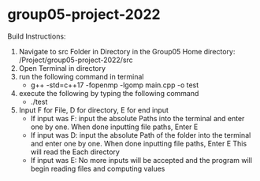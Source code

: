 # group05-project-2022

Build Instructions:

1. Navigate to src Folder in Directory in the Group05 Home directory: /Project/group05-project-2022/src
2. Open Terminal in directory
3. run the following command in terminal
    * g++ -std=c++17 -fopenmp -lgomp main.cpp -o test 
4. execute the following by typing the following command
    * ./test
5. Input F for File, D for directory, E for end input
    *  If input was F: input the absolute Paths into the terminal and enter one by one. When done inputting file paths, Enter E
    *  If input was D: input the absolute Path of the folder into the terminal and enter one by one. When done inputting file paths, Enter E This will read the Each directory
    *  If input was E: No more inputs will be accepted and the program will begin reading files and computing values
